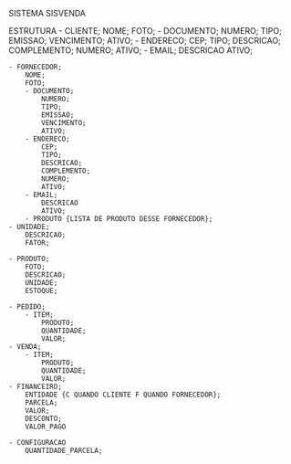 SISTEMA SISVENDA

ESTRUTURA
	- CLIENTE;
		NOME;
		FOTO;
		- DOCUMENTO;
			NUMERO;
			TIPO;
			EMISSAO;
			VENCIMENTO;
			ATIVO;
		- ENDERECO;
			CEP;
			TIPO;
			DESCRICAO;
			COMPLEMENTO;
			NUMERO;
			ATIVO;
		- EMAIL;
			DESCRICAO
			ATIVO;
		
	- FORNECEDOR;
		NOME;
		FOTO;
		- DOCUMENTO;
			NUMERO;
			TIPO;
			EMISSAO;
			VENCIMENTO;
			ATIVO;
		- ENDERECO;
			CEP;
			TIPO;
			DESCRICAO;
			COMPLEMENTO;
			NUMERO;
			ATIVO;
		- EMAIL;
			DESCRICAO
			ATIVO;
		- PRODUTO {LISTA DE PRODUTO DESSE FORNECEDOR};
	- UNIDADE;
		DESCRICAO;
		FATOR;
		
	- PRODUTO;
		FOTO;
		DESCRICAO;
		UNIDADE;
		ESTOQUE;
		
	- PEDIDO;
		- ITEM;
			PRODUTO;
			QUANTIDADE;
			VALOR;
	- VENDA;
		- ITEM;
			PRODUTO;
			QUANTIDADE;
			VALOR;
	- FINANCEIRO;
		ENTIDADE {C QUANDO CLIENTE F QUANDO FORNECEDOR};
		PARCELA;
		VALOR;
		DESCONTO;
		VALOR_PAGO

	- CONFIGURACAO
		QUANTIDADE_PARCELA;
	

